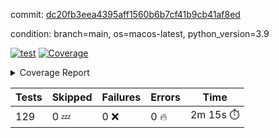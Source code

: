 commit: [dc20fb3eea4395aff1560b6b7cf41b9cb41af8ed](https://github.com/rcmdnk/homebrew-file/tree/dc20fb3eea4395aff1560b6b7cf41b9cb41af8ed)

condition: branch=main, os=macos-latest, python_version=3.9

[![test](https://github.com/rcmdnk/homebrew-file/actions/workflows/test.yml/badge.svg)](https://github.com/rcmdnk/homebrew-file/actions/runs/16493517022)
<a href="https://github.com/rcmdnk/homebrew-file/blob/dc20fb3eea4395aff1560b6b7cf41b9cb41af8ed/README.md"><img alt="Coverage" src="https://img.shields.io/badge/Coverage-62%25-yellow.svg" /></a><details><summary>Coverage Report </summary><table><tr><th>File</th><th>Stmts</th><th>Miss</th><th>Cover</th><th>Missing</th></tr><tbody><tr><td colspan="5"><b>bin</b></td></tr><tr><td>&nbsp; &nbsp;<a href="https://github.com/rcmdnk/homebrew-file/blob/dc20fb3eea4395aff1560b6b7cf41b9cb41af8ed/bin/brew-file">brew-file</a></td><td>2162</td><td>815</td><td>62%</td><td><a href="https://github.com/rcmdnk/homebrew-file/blob/dc20fb3eea4395aff1560b6b7cf41b9cb41af8ed/bin/brew-file#L56-L62">56&ndash;62</a>, <a href="https://github.com/rcmdnk/homebrew-file/blob/dc20fb3eea4395aff1560b6b7cf41b9cb41af8ed/bin/brew-file#L149">149</a>, <a href="https://github.com/rcmdnk/homebrew-file/blob/dc20fb3eea4395aff1560b6b7cf41b9cb41af8ed/bin/brew-file#L161">161</a>, <a href="https://github.com/rcmdnk/homebrew-file/blob/dc20fb3eea4395aff1560b6b7cf41b9cb41af8ed/bin/brew-file#L164">164</a>, <a href="https://github.com/rcmdnk/homebrew-file/blob/dc20fb3eea4395aff1560b6b7cf41b9cb41af8ed/bin/brew-file#L213">213</a>, <a href="https://github.com/rcmdnk/homebrew-file/blob/dc20fb3eea4395aff1560b6b7cf41b9cb41af8ed/bin/brew-file#L307">307</a>, <a href="https://github.com/rcmdnk/homebrew-file/blob/dc20fb3eea4395aff1560b6b7cf41b9cb41af8ed/bin/brew-file#L310">310</a>, <a href="https://github.com/rcmdnk/homebrew-file/blob/dc20fb3eea4395aff1560b6b7cf41b9cb41af8ed/bin/brew-file#L378-L380">378&ndash;380</a>, <a href="https://github.com/rcmdnk/homebrew-file/blob/dc20fb3eea4395aff1560b6b7cf41b9cb41af8ed/bin/brew-file#L389-L390">389&ndash;390</a>, <a href="https://github.com/rcmdnk/homebrew-file/blob/dc20fb3eea4395aff1560b6b7cf41b9cb41af8ed/bin/brew-file#L484">484</a>, <a href="https://github.com/rcmdnk/homebrew-file/blob/dc20fb3eea4395aff1560b6b7cf41b9cb41af8ed/bin/brew-file#L490-L493">490&ndash;493</a>, <a href="https://github.com/rcmdnk/homebrew-file/blob/dc20fb3eea4395aff1560b6b7cf41b9cb41af8ed/bin/brew-file#L531-L555">531&ndash;555</a>, <a href="https://github.com/rcmdnk/homebrew-file/blob/dc20fb3eea4395aff1560b6b7cf41b9cb41af8ed/bin/brew-file#L559-L567">559&ndash;567</a>, <a href="https://github.com/rcmdnk/homebrew-file/blob/dc20fb3eea4395aff1560b6b7cf41b9cb41af8ed/bin/brew-file#L693">693</a>, <a href="https://github.com/rcmdnk/homebrew-file/blob/dc20fb3eea4395aff1560b6b7cf41b9cb41af8ed/bin/brew-file#L813-L817">813&ndash;817</a>, <a href="https://github.com/rcmdnk/homebrew-file/blob/dc20fb3eea4395aff1560b6b7cf41b9cb41af8ed/bin/brew-file#L830-L835">830&ndash;835</a>, <a href="https://github.com/rcmdnk/homebrew-file/blob/dc20fb3eea4395aff1560b6b7cf41b9cb41af8ed/bin/brew-file#L846">846</a>, <a href="https://github.com/rcmdnk/homebrew-file/blob/dc20fb3eea4395aff1560b6b7cf41b9cb41af8ed/bin/brew-file#L863">863</a>, <a href="https://github.com/rcmdnk/homebrew-file/blob/dc20fb3eea4395aff1560b6b7cf41b9cb41af8ed/bin/brew-file#L867-L875">867&ndash;875</a>, <a href="https://github.com/rcmdnk/homebrew-file/blob/dc20fb3eea4395aff1560b6b7cf41b9cb41af8ed/bin/brew-file#L884-L887">884&ndash;887</a>, <a href="https://github.com/rcmdnk/homebrew-file/blob/dc20fb3eea4395aff1560b6b7cf41b9cb41af8ed/bin/brew-file#L889-L892">889&ndash;892</a>, <a href="https://github.com/rcmdnk/homebrew-file/blob/dc20fb3eea4395aff1560b6b7cf41b9cb41af8ed/bin/brew-file#L894-L897">894&ndash;897</a>, <a href="https://github.com/rcmdnk/homebrew-file/blob/dc20fb3eea4395aff1560b6b7cf41b9cb41af8ed/bin/brew-file#L908-L926">908&ndash;926</a>, <a href="https://github.com/rcmdnk/homebrew-file/blob/dc20fb3eea4395aff1560b6b7cf41b9cb41af8ed/bin/brew-file#L977-L987">977&ndash;987</a>, <a href="https://github.com/rcmdnk/homebrew-file/blob/dc20fb3eea4395aff1560b6b7cf41b9cb41af8ed/bin/brew-file#L990-L1017">990&ndash;1017</a>, <a href="https://github.com/rcmdnk/homebrew-file/blob/dc20fb3eea4395aff1560b6b7cf41b9cb41af8ed/bin/brew-file#L1033-L1048">1033&ndash;1048</a>, <a href="https://github.com/rcmdnk/homebrew-file/blob/dc20fb3eea4395aff1560b6b7cf41b9cb41af8ed/bin/brew-file#L1090">1090</a>, <a href="https://github.com/rcmdnk/homebrew-file/blob/dc20fb3eea4395aff1560b6b7cf41b9cb41af8ed/bin/brew-file#L1106-L1111">1106&ndash;1111</a>, <a href="https://github.com/rcmdnk/homebrew-file/blob/dc20fb3eea4395aff1560b6b7cf41b9cb41af8ed/bin/brew-file#L1115-L1117">1115&ndash;1117</a>, <a href="https://github.com/rcmdnk/homebrew-file/blob/dc20fb3eea4395aff1560b6b7cf41b9cb41af8ed/bin/brew-file#L1121-L1124">1121&ndash;1124</a>, <a href="https://github.com/rcmdnk/homebrew-file/blob/dc20fb3eea4395aff1560b6b7cf41b9cb41af8ed/bin/brew-file#L1128-L1130">1128&ndash;1130</a>, <a href="https://github.com/rcmdnk/homebrew-file/blob/dc20fb3eea4395aff1560b6b7cf41b9cb41af8ed/bin/brew-file#L1134-L1136">1134&ndash;1136</a>, <a href="https://github.com/rcmdnk/homebrew-file/blob/dc20fb3eea4395aff1560b6b7cf41b9cb41af8ed/bin/brew-file#L1140-L1142">1140&ndash;1142</a>, <a href="https://github.com/rcmdnk/homebrew-file/blob/dc20fb3eea4395aff1560b6b7cf41b9cb41af8ed/bin/brew-file#L1146-L1148">1146&ndash;1148</a>, <a href="https://github.com/rcmdnk/homebrew-file/blob/dc20fb3eea4395aff1560b6b7cf41b9cb41af8ed/bin/brew-file#L1152-L1154">1152&ndash;1154</a>, <a href="https://github.com/rcmdnk/homebrew-file/blob/dc20fb3eea4395aff1560b6b7cf41b9cb41af8ed/bin/brew-file#L1158-L1161">1158&ndash;1161</a>, <a href="https://github.com/rcmdnk/homebrew-file/blob/dc20fb3eea4395aff1560b6b7cf41b9cb41af8ed/bin/brew-file#L1165-L1167">1165&ndash;1167</a>, <a href="https://github.com/rcmdnk/homebrew-file/blob/dc20fb3eea4395aff1560b6b7cf41b9cb41af8ed/bin/brew-file#L1185">1185</a>, <a href="https://github.com/rcmdnk/homebrew-file/blob/dc20fb3eea4395aff1560b6b7cf41b9cb41af8ed/bin/brew-file#L1235-L1237">1235&ndash;1237</a>, <a href="https://github.com/rcmdnk/homebrew-file/blob/dc20fb3eea4395aff1560b6b7cf41b9cb41af8ed/bin/brew-file#L1240">1240</a>, <a href="https://github.com/rcmdnk/homebrew-file/blob/dc20fb3eea4395aff1560b6b7cf41b9cb41af8ed/bin/brew-file#L1246">1246</a>, <a href="https://github.com/rcmdnk/homebrew-file/blob/dc20fb3eea4395aff1560b6b7cf41b9cb41af8ed/bin/brew-file#L1268-L1271">1268&ndash;1271</a>, <a href="https://github.com/rcmdnk/homebrew-file/blob/dc20fb3eea4395aff1560b6b7cf41b9cb41af8ed/bin/brew-file#L1349">1349</a>, <a href="https://github.com/rcmdnk/homebrew-file/blob/dc20fb3eea4395aff1560b6b7cf41b9cb41af8ed/bin/brew-file#L1386">1386</a>, <a href="https://github.com/rcmdnk/homebrew-file/blob/dc20fb3eea4395aff1560b6b7cf41b9cb41af8ed/bin/brew-file#L1423">1423</a>, <a href="https://github.com/rcmdnk/homebrew-file/blob/dc20fb3eea4395aff1560b6b7cf41b9cb41af8ed/bin/brew-file#L1426">1426</a>, <a href="https://github.com/rcmdnk/homebrew-file/blob/dc20fb3eea4395aff1560b6b7cf41b9cb41af8ed/bin/brew-file#L1438">1438</a>, <a href="https://github.com/rcmdnk/homebrew-file/blob/dc20fb3eea4395aff1560b6b7cf41b9cb41af8ed/bin/brew-file#L1440">1440</a>, <a href="https://github.com/rcmdnk/homebrew-file/blob/dc20fb3eea4395aff1560b6b7cf41b9cb41af8ed/bin/brew-file#L1475-L1476">1475&ndash;1476</a>, <a href="https://github.com/rcmdnk/homebrew-file/blob/dc20fb3eea4395aff1560b6b7cf41b9cb41af8ed/bin/brew-file#L1481-L1484">1481&ndash;1484</a>, <a href="https://github.com/rcmdnk/homebrew-file/blob/dc20fb3eea4395aff1560b6b7cf41b9cb41af8ed/bin/brew-file#L1514-L1541">1514&ndash;1541</a>, <a href="https://github.com/rcmdnk/homebrew-file/blob/dc20fb3eea4395aff1560b6b7cf41b9cb41af8ed/bin/brew-file#L1548">1548</a>, <a href="https://github.com/rcmdnk/homebrew-file/blob/dc20fb3eea4395aff1560b6b7cf41b9cb41af8ed/bin/brew-file#L1550">1550</a>, <a href="https://github.com/rcmdnk/homebrew-file/blob/dc20fb3eea4395aff1560b6b7cf41b9cb41af8ed/bin/brew-file#L1559-L1560">1559&ndash;1560</a>, <a href="https://github.com/rcmdnk/homebrew-file/blob/dc20fb3eea4395aff1560b6b7cf41b9cb41af8ed/bin/brew-file#L1565">1565</a>, <a href="https://github.com/rcmdnk/homebrew-file/blob/dc20fb3eea4395aff1560b6b7cf41b9cb41af8ed/bin/brew-file#L1571">1571</a>, <a href="https://github.com/rcmdnk/homebrew-file/blob/dc20fb3eea4395aff1560b6b7cf41b9cb41af8ed/bin/brew-file#L1575-L1586">1575&ndash;1586</a>, <a href="https://github.com/rcmdnk/homebrew-file/blob/dc20fb3eea4395aff1560b6b7cf41b9cb41af8ed/bin/brew-file#L1589-L1594">1589&ndash;1594</a>, <a href="https://github.com/rcmdnk/homebrew-file/blob/dc20fb3eea4395aff1560b6b7cf41b9cb41af8ed/bin/brew-file#L1605-L1625">1605&ndash;1625</a>, <a href="https://github.com/rcmdnk/homebrew-file/blob/dc20fb3eea4395aff1560b6b7cf41b9cb41af8ed/bin/brew-file#L1653">1653</a>, <a href="https://github.com/rcmdnk/homebrew-file/blob/dc20fb3eea4395aff1560b6b7cf41b9cb41af8ed/bin/brew-file#L1692-L1699">1692&ndash;1699</a>, <a href="https://github.com/rcmdnk/homebrew-file/blob/dc20fb3eea4395aff1560b6b7cf41b9cb41af8ed/bin/brew-file#L1706-L1714">1706&ndash;1714</a>, <a href="https://github.com/rcmdnk/homebrew-file/blob/dc20fb3eea4395aff1560b6b7cf41b9cb41af8ed/bin/brew-file#L1730">1730</a>, <a href="https://github.com/rcmdnk/homebrew-file/blob/dc20fb3eea4395aff1560b6b7cf41b9cb41af8ed/bin/brew-file#L1740">1740</a>, <a href="https://github.com/rcmdnk/homebrew-file/blob/dc20fb3eea4395aff1560b6b7cf41b9cb41af8ed/bin/brew-file#L1746">1746</a>, <a href="https://github.com/rcmdnk/homebrew-file/blob/dc20fb3eea4395aff1560b6b7cf41b9cb41af8ed/bin/brew-file#L1756">1756</a>, <a href="https://github.com/rcmdnk/homebrew-file/blob/dc20fb3eea4395aff1560b6b7cf41b9cb41af8ed/bin/brew-file#L1765-L1766">1765&ndash;1766</a>, <a href="https://github.com/rcmdnk/homebrew-file/blob/dc20fb3eea4395aff1560b6b7cf41b9cb41af8ed/bin/brew-file#L1770">1770</a>, <a href="https://github.com/rcmdnk/homebrew-file/blob/dc20fb3eea4395aff1560b6b7cf41b9cb41af8ed/bin/brew-file#L1776">1776</a>, <a href="https://github.com/rcmdnk/homebrew-file/blob/dc20fb3eea4395aff1560b6b7cf41b9cb41af8ed/bin/brew-file#L1782-L1786">1782&ndash;1786</a>, <a href="https://github.com/rcmdnk/homebrew-file/blob/dc20fb3eea4395aff1560b6b7cf41b9cb41af8ed/bin/brew-file#L1802-L1809">1802&ndash;1809</a>, <a href="https://github.com/rcmdnk/homebrew-file/blob/dc20fb3eea4395aff1560b6b7cf41b9cb41af8ed/bin/brew-file#L1816-L1820">1816&ndash;1820</a>, <a href="https://github.com/rcmdnk/homebrew-file/blob/dc20fb3eea4395aff1560b6b7cf41b9cb41af8ed/bin/brew-file#L1824">1824</a>, <a href="https://github.com/rcmdnk/homebrew-file/blob/dc20fb3eea4395aff1560b6b7cf41b9cb41af8ed/bin/brew-file#L1837-L1838">1837&ndash;1838</a>, <a href="https://github.com/rcmdnk/homebrew-file/blob/dc20fb3eea4395aff1560b6b7cf41b9cb41af8ed/bin/brew-file#L1859-L1967">1859&ndash;1967</a>, <a href="https://github.com/rcmdnk/homebrew-file/blob/dc20fb3eea4395aff1560b6b7cf41b9cb41af8ed/bin/brew-file#L1970-L1979">1970&ndash;1979</a>, <a href="https://github.com/rcmdnk/homebrew-file/blob/dc20fb3eea4395aff1560b6b7cf41b9cb41af8ed/bin/brew-file#L1992">1992</a>, <a href="https://github.com/rcmdnk/homebrew-file/blob/dc20fb3eea4395aff1560b6b7cf41b9cb41af8ed/bin/brew-file#L1997">1997</a>, <a href="https://github.com/rcmdnk/homebrew-file/blob/dc20fb3eea4395aff1560b6b7cf41b9cb41af8ed/bin/brew-file#L2002-L2041">2002&ndash;2041</a>, <a href="https://github.com/rcmdnk/homebrew-file/blob/dc20fb3eea4395aff1560b6b7cf41b9cb41af8ed/bin/brew-file#L2051-L2078">2051&ndash;2078</a>, <a href="https://github.com/rcmdnk/homebrew-file/blob/dc20fb3eea4395aff1560b6b7cf41b9cb41af8ed/bin/brew-file#L2082-L2148">2082&ndash;2148</a>, <a href="https://github.com/rcmdnk/homebrew-file/blob/dc20fb3eea4395aff1560b6b7cf41b9cb41af8ed/bin/brew-file#L2155-L2158">2155&ndash;2158</a>, <a href="https://github.com/rcmdnk/homebrew-file/blob/dc20fb3eea4395aff1560b6b7cf41b9cb41af8ed/bin/brew-file#L2167-L2170">2167&ndash;2170</a>, <a href="https://github.com/rcmdnk/homebrew-file/blob/dc20fb3eea4395aff1560b6b7cf41b9cb41af8ed/bin/brew-file#L2179-L2182">2179&ndash;2182</a>, <a href="https://github.com/rcmdnk/homebrew-file/blob/dc20fb3eea4395aff1560b6b7cf41b9cb41af8ed/bin/brew-file#L2191-L2212">2191&ndash;2212</a>, <a href="https://github.com/rcmdnk/homebrew-file/blob/dc20fb3eea4395aff1560b6b7cf41b9cb41af8ed/bin/brew-file#L2222-L2240">2222&ndash;2240</a>, <a href="https://github.com/rcmdnk/homebrew-file/blob/dc20fb3eea4395aff1560b6b7cf41b9cb41af8ed/bin/brew-file#L2249-L2259">2249&ndash;2259</a>, <a href="https://github.com/rcmdnk/homebrew-file/blob/dc20fb3eea4395aff1560b6b7cf41b9cb41af8ed/bin/brew-file#L2262-L2277">2262&ndash;2277</a>, <a href="https://github.com/rcmdnk/homebrew-file/blob/dc20fb3eea4395aff1560b6b7cf41b9cb41af8ed/bin/brew-file#L2280-L2292">2280&ndash;2292</a>, <a href="https://github.com/rcmdnk/homebrew-file/blob/dc20fb3eea4395aff1560b6b7cf41b9cb41af8ed/bin/brew-file#L2299">2299</a>, <a href="https://github.com/rcmdnk/homebrew-file/blob/dc20fb3eea4395aff1560b6b7cf41b9cb41af8ed/bin/brew-file#L2303-L2310">2303&ndash;2310</a>, <a href="https://github.com/rcmdnk/homebrew-file/blob/dc20fb3eea4395aff1560b6b7cf41b9cb41af8ed/bin/brew-file#L2317-L2318">2317&ndash;2318</a>, <a href="https://github.com/rcmdnk/homebrew-file/blob/dc20fb3eea4395aff1560b6b7cf41b9cb41af8ed/bin/brew-file#L2347">2347</a>, <a href="https://github.com/rcmdnk/homebrew-file/blob/dc20fb3eea4395aff1560b6b7cf41b9cb41af8ed/bin/brew-file#L2353">2353</a>, <a href="https://github.com/rcmdnk/homebrew-file/blob/dc20fb3eea4395aff1560b6b7cf41b9cb41af8ed/bin/brew-file#L2361-L2365">2361&ndash;2365</a>, <a href="https://github.com/rcmdnk/homebrew-file/blob/dc20fb3eea4395aff1560b6b7cf41b9cb41af8ed/bin/brew-file#L2376-L2379">2376&ndash;2379</a>, <a href="https://github.com/rcmdnk/homebrew-file/blob/dc20fb3eea4395aff1560b6b7cf41b9cb41af8ed/bin/brew-file#L2386">2386</a>, <a href="https://github.com/rcmdnk/homebrew-file/blob/dc20fb3eea4395aff1560b6b7cf41b9cb41af8ed/bin/brew-file#L2393">2393</a>, <a href="https://github.com/rcmdnk/homebrew-file/blob/dc20fb3eea4395aff1560b6b7cf41b9cb41af8ed/bin/brew-file#L2397">2397</a>, <a href="https://github.com/rcmdnk/homebrew-file/blob/dc20fb3eea4395aff1560b6b7cf41b9cb41af8ed/bin/brew-file#L2418-L2451">2418&ndash;2451</a>, <a href="https://github.com/rcmdnk/homebrew-file/blob/dc20fb3eea4395aff1560b6b7cf41b9cb41af8ed/bin/brew-file#L2471">2471</a>, <a href="https://github.com/rcmdnk/homebrew-file/blob/dc20fb3eea4395aff1560b6b7cf41b9cb41af8ed/bin/brew-file#L2488-L2489">2488&ndash;2489</a>, <a href="https://github.com/rcmdnk/homebrew-file/blob/dc20fb3eea4395aff1560b6b7cf41b9cb41af8ed/bin/brew-file#L2493">2493</a>, <a href="https://github.com/rcmdnk/homebrew-file/blob/dc20fb3eea4395aff1560b6b7cf41b9cb41af8ed/bin/brew-file#L2498-L2499">2498&ndash;2499</a>, <a href="https://github.com/rcmdnk/homebrew-file/blob/dc20fb3eea4395aff1560b6b7cf41b9cb41af8ed/bin/brew-file#L2505-L2525">2505&ndash;2525</a>, <a href="https://github.com/rcmdnk/homebrew-file/blob/dc20fb3eea4395aff1560b6b7cf41b9cb41af8ed/bin/brew-file#L2529-L2539">2529&ndash;2539</a>, <a href="https://github.com/rcmdnk/homebrew-file/blob/dc20fb3eea4395aff1560b6b7cf41b9cb41af8ed/bin/brew-file#L2542">2542</a>, <a href="https://github.com/rcmdnk/homebrew-file/blob/dc20fb3eea4395aff1560b6b7cf41b9cb41af8ed/bin/brew-file#L2558">2558</a>, <a href="https://github.com/rcmdnk/homebrew-file/blob/dc20fb3eea4395aff1560b6b7cf41b9cb41af8ed/bin/brew-file#L2562-L2568">2562&ndash;2568</a>, <a href="https://github.com/rcmdnk/homebrew-file/blob/dc20fb3eea4395aff1560b6b7cf41b9cb41af8ed/bin/brew-file#L2570">2570</a>, <a href="https://github.com/rcmdnk/homebrew-file/blob/dc20fb3eea4395aff1560b6b7cf41b9cb41af8ed/bin/brew-file#L2576">2576</a>, <a href="https://github.com/rcmdnk/homebrew-file/blob/dc20fb3eea4395aff1560b6b7cf41b9cb41af8ed/bin/brew-file#L2605-L2617">2605&ndash;2617</a>, <a href="https://github.com/rcmdnk/homebrew-file/blob/dc20fb3eea4395aff1560b6b7cf41b9cb41af8ed/bin/brew-file#L2633-L2634">2633&ndash;2634</a>, <a href="https://github.com/rcmdnk/homebrew-file/blob/dc20fb3eea4395aff1560b6b7cf41b9cb41af8ed/bin/brew-file#L2636">2636</a>, <a href="https://github.com/rcmdnk/homebrew-file/blob/dc20fb3eea4395aff1560b6b7cf41b9cb41af8ed/bin/brew-file#L2646">2646</a>, <a href="https://github.com/rcmdnk/homebrew-file/blob/dc20fb3eea4395aff1560b6b7cf41b9cb41af8ed/bin/brew-file#L2661-L2908">2661&ndash;2908</a>, <a href="https://github.com/rcmdnk/homebrew-file/blob/dc20fb3eea4395aff1560b6b7cf41b9cb41af8ed/bin/brew-file#L2928-L2930">2928&ndash;2930</a>, <a href="https://github.com/rcmdnk/homebrew-file/blob/dc20fb3eea4395aff1560b6b7cf41b9cb41af8ed/bin/brew-file#L2939-L2949">2939&ndash;2949</a>, <a href="https://github.com/rcmdnk/homebrew-file/blob/dc20fb3eea4395aff1560b6b7cf41b9cb41af8ed/bin/brew-file#L2961-L2967">2961&ndash;2967</a>, <a href="https://github.com/rcmdnk/homebrew-file/blob/dc20fb3eea4395aff1560b6b7cf41b9cb41af8ed/bin/brew-file#L2979-L2993">2979&ndash;2993</a>, <a href="https://github.com/rcmdnk/homebrew-file/blob/dc20fb3eea4395aff1560b6b7cf41b9cb41af8ed/bin/brew-file#L2999-L3036">2999&ndash;3036</a>, <a href="https://github.com/rcmdnk/homebrew-file/blob/dc20fb3eea4395aff1560b6b7cf41b9cb41af8ed/bin/brew-file#L3044-L3068">3044&ndash;3068</a>, <a href="https://github.com/rcmdnk/homebrew-file/blob/dc20fb3eea4395aff1560b6b7cf41b9cb41af8ed/bin/brew-file#L3072-L3085">3072&ndash;3085</a>, <a href="https://github.com/rcmdnk/homebrew-file/blob/dc20fb3eea4395aff1560b6b7cf41b9cb41af8ed/bin/brew-file#L3089-L3102">3089&ndash;3102</a>, <a href="https://github.com/rcmdnk/homebrew-file/blob/dc20fb3eea4395aff1560b6b7cf41b9cb41af8ed/bin/brew-file#L3106">3106</a>, <a href="https://github.com/rcmdnk/homebrew-file/blob/dc20fb3eea4395aff1560b6b7cf41b9cb41af8ed/bin/brew-file#L3136-L3137">3136&ndash;3137</a>, <a href="https://github.com/rcmdnk/homebrew-file/blob/dc20fb3eea4395aff1560b6b7cf41b9cb41af8ed/bin/brew-file#L3228">3228</a>, <a href="https://github.com/rcmdnk/homebrew-file/blob/dc20fb3eea4395aff1560b6b7cf41b9cb41af8ed/bin/brew-file#L3230">3230</a>, <a href="https://github.com/rcmdnk/homebrew-file/blob/dc20fb3eea4395aff1560b6b7cf41b9cb41af8ed/bin/brew-file#L3235-L3246">3235&ndash;3246</a>, <a href="https://github.com/rcmdnk/homebrew-file/blob/dc20fb3eea4395aff1560b6b7cf41b9cb41af8ed/bin/brew-file#L3262">3262</a>, <a href="https://github.com/rcmdnk/homebrew-file/blob/dc20fb3eea4395aff1560b6b7cf41b9cb41af8ed/bin/brew-file#L3280-L3297">3280&ndash;3297</a>, <a href="https://github.com/rcmdnk/homebrew-file/blob/dc20fb3eea4395aff1560b6b7cf41b9cb41af8ed/bin/brew-file#L3320">3320</a>, <a href="https://github.com/rcmdnk/homebrew-file/blob/dc20fb3eea4395aff1560b6b7cf41b9cb41af8ed/bin/brew-file#L3326">3326</a>, <a href="https://github.com/rcmdnk/homebrew-file/blob/dc20fb3eea4395aff1560b6b7cf41b9cb41af8ed/bin/brew-file#L3330-L3341">3330&ndash;3341</a>, <a href="https://github.com/rcmdnk/homebrew-file/blob/dc20fb3eea4395aff1560b6b7cf41b9cb41af8ed/bin/brew-file#L3350">3350</a>, <a href="https://github.com/rcmdnk/homebrew-file/blob/dc20fb3eea4395aff1560b6b7cf41b9cb41af8ed/bin/brew-file#L3362">3362</a>, <a href="https://github.com/rcmdnk/homebrew-file/blob/dc20fb3eea4395aff1560b6b7cf41b9cb41af8ed/bin/brew-file#L3364-L3368">3364&ndash;3368</a>, <a href="https://github.com/rcmdnk/homebrew-file/blob/dc20fb3eea4395aff1560b6b7cf41b9cb41af8ed/bin/brew-file#L3372-L3375">3372&ndash;3375</a>, <a href="https://github.com/rcmdnk/homebrew-file/blob/dc20fb3eea4395aff1560b6b7cf41b9cb41af8ed/bin/brew-file#L3378-L3381">3378&ndash;3381</a>, <a href="https://github.com/rcmdnk/homebrew-file/blob/dc20fb3eea4395aff1560b6b7cf41b9cb41af8ed/bin/brew-file#L3384-L3392">3384&ndash;3392</a>, <a href="https://github.com/rcmdnk/homebrew-file/blob/dc20fb3eea4395aff1560b6b7cf41b9cb41af8ed/bin/brew-file#L3421-L3428">3421&ndash;3428</a>, <a href="https://github.com/rcmdnk/homebrew-file/blob/dc20fb3eea4395aff1560b6b7cf41b9cb41af8ed/bin/brew-file#L3439-L3446">3439&ndash;3446</a>, <a href="https://github.com/rcmdnk/homebrew-file/blob/dc20fb3eea4395aff1560b6b7cf41b9cb41af8ed/bin/brew-file#L3527-L3529">3527&ndash;3529</a>, <a href="https://github.com/rcmdnk/homebrew-file/blob/dc20fb3eea4395aff1560b6b7cf41b9cb41af8ed/bin/brew-file#L3552">3552</a>, <a href="https://github.com/rcmdnk/homebrew-file/blob/dc20fb3eea4395aff1560b6b7cf41b9cb41af8ed/bin/brew-file#L3558">3558</a>, <a href="https://github.com/rcmdnk/homebrew-file/blob/dc20fb3eea4395aff1560b6b7cf41b9cb41af8ed/bin/brew-file#L4121-L4122">4121&ndash;4122</a>, <a href="https://github.com/rcmdnk/homebrew-file/blob/dc20fb3eea4395aff1560b6b7cf41b9cb41af8ed/bin/brew-file#L4125">4125</a>, <a href="https://github.com/rcmdnk/homebrew-file/blob/dc20fb3eea4395aff1560b6b7cf41b9cb41af8ed/bin/brew-file#L4129">4129</a>, <a href="https://github.com/rcmdnk/homebrew-file/blob/dc20fb3eea4395aff1560b6b7cf41b9cb41af8ed/bin/brew-file#L4137">4137</a>, <a href="https://github.com/rcmdnk/homebrew-file/blob/dc20fb3eea4395aff1560b6b7cf41b9cb41af8ed/bin/brew-file#L4142-L4144">4142&ndash;4144</a>, <a href="https://github.com/rcmdnk/homebrew-file/blob/dc20fb3eea4395aff1560b6b7cf41b9cb41af8ed/bin/brew-file#L4146-L4148">4146&ndash;4148</a>, <a href="https://github.com/rcmdnk/homebrew-file/blob/dc20fb3eea4395aff1560b6b7cf41b9cb41af8ed/bin/brew-file#L4153-L4154">4153&ndash;4154</a>, <a href="https://github.com/rcmdnk/homebrew-file/blob/dc20fb3eea4395aff1560b6b7cf41b9cb41af8ed/bin/brew-file#L4156-L4158">4156&ndash;4158</a>, <a href="https://github.com/rcmdnk/homebrew-file/blob/dc20fb3eea4395aff1560b6b7cf41b9cb41af8ed/bin/brew-file#L4160-L4161">4160&ndash;4161</a>, <a href="https://github.com/rcmdnk/homebrew-file/blob/dc20fb3eea4395aff1560b6b7cf41b9cb41af8ed/bin/brew-file#L4163-L4237">4163&ndash;4237</a>, <a href="https://github.com/rcmdnk/homebrew-file/blob/dc20fb3eea4395aff1560b6b7cf41b9cb41af8ed/bin/brew-file#L4243-L4253">4243&ndash;4253</a></td></tr><tr><td><b>TOTAL</b></td><td><b>2162</b></td><td><b>815</b></td><td><b>62%</b></td><td>&nbsp;</td></tr></tbody></table></details>

| Tests | Skipped | Failures | Errors | Time |
| ----- | ------- | -------- | -------- | ------------------ |
| 129 | 0 :zzz: | 0 :x: | 0 :fire: | 2m 15s :stopwatch: |

